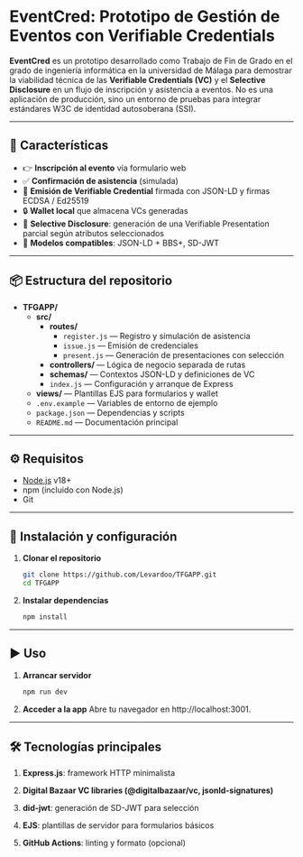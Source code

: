 # EventCred: Prototipo de Gestión de Eventos con Verifiable Credentials

**EventCred** es un prototipo desarrollado como Trabajo de Fin de Grado en el grado de ingeniería informática en la universidad de Málaga para demostrar la viabilidad técnica de las **Verifiable Credentials (VC)** y el **Selective Disclosure** en un flujo de inscripción y asistencia a eventos. No es una aplicación de producción, sino un entorno de pruebas para integrar estándares W3C de identidad autosoberana (SSI).

---

## 🚀 Características

- 👉 **Inscripción al evento** vía formulario web  
- ✅ **Confirmación de asistencia** (simulada)  
- 🔏 **Emisión de Verifiable Credential** firmada con JSON-LD y firmas ECDSA / Ed25519  
- 🔒 **Wallet local** que almacena VCs generadas  
- 🎯 **Selective Disclosure**: generación de una Verifiable Presentation parcial según atributos seleccionados  
- 📜 **Modelos compatibles**: JSON-LD + BBS+, SD-JWT

---

## 📦 Estructura del repositorio

- **TFGAPP/**
  - **src/**
    - **routes/**
      - `register.js` — Registro y simulación de asistencia  
      - `issue.js` — Emisión de credenciales  
      - `present.js` — Generación de presentaciones con selección  
    - **controllers/** — Lógica de negocio separada de rutas  
    - **schemas/** — Contextos JSON-LD y definiciones de VC  
    - `index.js` — Configuración y arranque de Express  
  - **views/** — Plantillas EJS para formularios y wallet  
  - `.env.example` — Variables de entorno de ejemplo  
  - `package.json` — Dependencias y scripts  
  - `README.md` — Documentación principal  



---

## ⚙️ Requisitos

- [Node.js](https://nodejs.org/) v18+  
- npm (incluido con Node.js)  
- Git  

---

## 🔧 Instalación y configuración

1. **Clonar el repositorio**  
   ```bash
   git clone https://github.com/Levardoo/TFGAPP.git
   cd TFGAPP
2. **Instalar dependencias**
   ```bash
   npm install
---
## ▶️ Uso
1. **Arrancar servidor**
   ```bash
   npm run dev
2. **Acceder a la app**
Abre tu navegador en http://localhost:3001.


---

## 🛠️ Tecnologías principales
1. **Express.js**: framework HTTP minimalista

2. **Digital Bazaar VC libraries (@digitalbazaar/vc, jsonld-signatures)**

3. **did-jwt**: generación de SD-JWT para selección

4. **EJS**: plantillas de servidor para formularios básicos

5. **GitHub Actions**: linting y formato (opcional)



